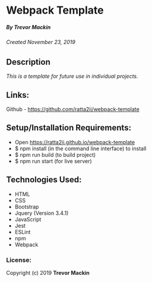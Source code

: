 # Webpack Template
##### By Trevor Mackin
###### Created November 23, 2019

## Description

_This is a template for future use in individual projects._

## Links:

Github - https://github.com/ratta2ii/webpack-template


## Setup/Installation Requirements:

* Open https://ratta2ii.github.io/webpack-template
* $ npm install  (in the command line interface) to install
* $ npm run build (to build project)
* $ npm run start (for live server)

## Technologies Used:

* HTML
* CSS
* Bootstrap
* Jquery (Version 3.4.1)
* JavaScript
* Jest
* ESLint
* npm
* Webpack

### License:

Copyright (c) 2019 **Trevor Mackin**
